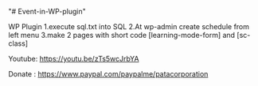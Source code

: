 "# Event-in-WP-plugin" 

WP Plugin 
1.execute sql.txt into SQL 
2.At wp-admin create schedule from left menu 
3.make 2 pages with short code
 [learning-mode-form] 
and
 [sc-class]


Youtube: https://youtu.be/zTs5wcJrbYA

Donate : 
https://www.paypal.com/paypalme/patacorporation

